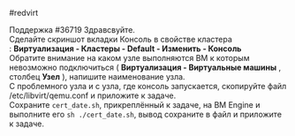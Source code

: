 #redvirt 

Поддержка #36719
Здравсвуйте.  
Сделайте скриншот вкладки Консоль в свойстве кластера : **Виртуализация - Кластеры - Default - Изменить - Консоль**  
Обратите внимание на каком узле выполняются ВМ к которым невозможно подключиться ( **Виртуализация - Виртуальные машины** , столбец **Узел** ), напишите наименование узла.  
С проблемного узла и с узла, где консоль запускается, скопируйте файл /etc/libvirt/qemu.conf и приложите к задаче.  
Сохраните `cert_date.sh`, прикреплённый к задаче, на ВМ Engine и выполните его `sh ./cert_date.sh`, вывод сохраните в файл и приложите к задаче.
